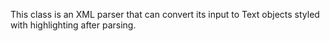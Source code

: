 This class is an XML parser that can convert its input to Text objects styled with highlighting after parsing.